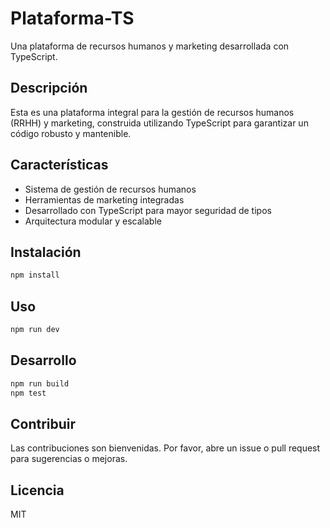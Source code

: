 # Plataforma-TS

Una plataforma de recursos humanos y marketing desarrollada con TypeScript.

## Descripción

Esta es una plataforma integral para la gestión de recursos humanos (RRHH) y marketing, construida utilizando TypeScript para garantizar un código robusto y mantenible.

## Características

- Sistema de gestión de recursos humanos
- Herramientas de marketing integradas
- Desarrollado con TypeScript para mayor seguridad de tipos
- Arquitectura modular y escalable

## Instalación

```bash
npm install
```

## Uso

```bash
npm run dev
```

## Desarrollo

```bash
npm run build
npm test
```

## Contribuir

Las contribuciones son bienvenidas. Por favor, abre un issue o pull request para sugerencias o mejoras.

## Licencia

MIT
